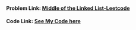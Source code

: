 #### Problem Link: [ Middle of the Linked List-Leetcode](https://leetcode.com/problems/middle-of-the-linked-list/)


#### Code Link: [See My Code here](https://github.com/Nidhikumari-4/DSA-EndGame/blob/main/01.Data%20Structure/01.LinkedList/01.Singly-LinkedList/Leetcode%20Qs/04.Kth%20Node%20From%20Middle/solution.cpp) 